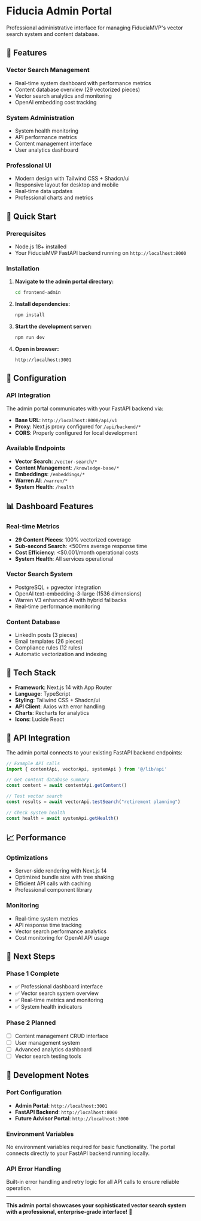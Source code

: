 # Fiducia Admin Portal

Professional administrative interface for managing FiduciaMVP's vector search system and content database.

## 🎯 **Features**

### **Vector Search Management**
- Real-time system dashboard with performance metrics
- Content database overview (29 vectorized pieces)
- Vector search analytics and monitoring
- OpenAI embedding cost tracking

### **System Administration**
- System health monitoring
- API performance metrics
- Content management interface
- User analytics dashboard

### **Professional UI**
- Modern design with Tailwind CSS + Shadcn/ui
- Responsive layout for desktop and mobile
- Real-time data updates
- Professional charts and metrics

## 🚀 **Quick Start**

### **Prerequisites**
- Node.js 18+ installed
- Your FiduciaMVP FastAPI backend running on `http://localhost:8000`

### **Installation**

1. **Navigate to the admin portal directory:**
   ```bash
   cd frontend-admin
   ```

2. **Install dependencies:**
   ```bash
   npm install
   ```

3. **Start the development server:**
   ```bash
   npm run dev
   ```

4. **Open in browser:**
   ```
   http://localhost:3001
   ```

## 🔧 **Configuration**

### **API Integration**
The admin portal communicates with your FastAPI backend via:
- **Base URL**: `http://localhost:8000/api/v1`
- **Proxy**: Next.js proxy configured for `/api/backend/*`
- **CORS**: Properly configured for local development

### **Available Endpoints**
- **Vector Search**: `/vector-search/*`
- **Content Management**: `/knowledge-base/*`
- **Embeddings**: `/embeddings/*`
- **Warren AI**: `/warren/*`
- **System Health**: `/health`

## 📊 **Dashboard Features**

### **Real-time Metrics**
- **29 Content Pieces**: 100% vectorized coverage
- **Sub-second Search**: <500ms average response time
- **Cost Efficiency**: <$0.001/month operational costs
- **System Health**: All services operational

### **Vector Search System**
- PostgreSQL + pgvector integration
- OpenAI text-embedding-3-large (1536 dimensions)
- Warren V3 enhanced AI with hybrid fallbacks
- Real-time performance monitoring

### **Content Database**
- LinkedIn posts (3 pieces)
- Email templates (26 pieces)  
- Compliance rules (12 rules)
- Automatic vectorization and indexing

## 🎨 **Tech Stack**

- **Framework**: Next.js 14 with App Router
- **Language**: TypeScript
- **Styling**: Tailwind CSS + Shadcn/ui
- **API Client**: Axios with error handling
- **Charts**: Recharts for analytics
- **Icons**: Lucide React

## 🔗 **API Integration**

The admin portal connects to your existing FastAPI backend endpoints:

```typescript
// Example API calls
import { contentApi, vectorApi, systemApi } from '@/lib/api'

// Get content database summary
const content = await contentApi.getContent()

// Test vector search
const results = await vectorApi.testSearch("retirement planning")

// Check system health
const health = await systemApi.getHealth()
```

## 📈 **Performance**

### **Optimizations**
- Server-side rendering with Next.js 14
- Optimized bundle size with tree shaking
- Efficient API calls with caching
- Professional component library

### **Monitoring**
- Real-time system metrics
- API response time tracking
- Vector search performance analytics
- Cost monitoring for OpenAI API usage

## 🎯 **Next Steps**

### **Phase 1 Complete**
- ✅ Professional dashboard interface
- ✅ Vector search system overview
- ✅ Real-time metrics and monitoring
- ✅ System health indicators

### **Phase 2 Planned**
- [ ] Content management CRUD interface
- [ ] User management system
- [ ] Advanced analytics dashboard
- [ ] Vector search testing tools

## 🚨 **Development Notes**

### **Port Configuration**
- **Admin Portal**: `http://localhost:3001`
- **FastAPI Backend**: `http://localhost:8000`
- **Future Advisor Portal**: `http://localhost:3000`

### **Environment Variables**
No environment variables required for basic functionality. The portal connects directly to your FastAPI backend running locally.

### **API Error Handling**
Built-in error handling and retry logic for all API calls to ensure reliable operation.

---

**This admin portal showcases your sophisticated vector search system with a professional, enterprise-grade interface!** 🚀